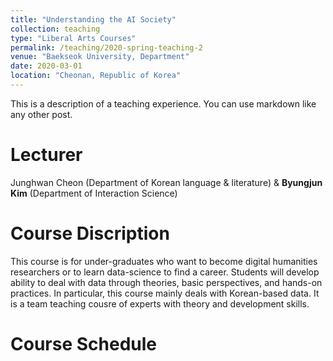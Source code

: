 ```yaml
---
title: "Understanding the AI Society"
collection: teaching
type: "Liberal Arts Courses"
permalink: /teaching/2020-spring-teaching-2
venue: "Baekseok University, Department"
date: 2020-03-01
location: "Cheonan, Republic of Korea"
---
```


This is a description of a teaching experience. You can use markdown like any other post.

Lecturer
======
Junghwan Cheon (Department of Korean language & literature) & **Byungjun Kim** (Department of Interaction Science)

Course Discription
======
This course is for under-graduates who want to become digital humanities researchers or to learn data-science to find a career. Students will develop ability to deal with data through theories, basic perspectives, and hands-on practices.   In particular, this course mainly deals with Korean-based data.  It is a team teaching cousre of experts with theory and development skills. 

Course Schedule
======
